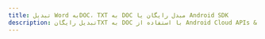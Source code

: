 ---title: تبدیل Word بهDOC، TXT به DOC مبدل رایگان یا Android SDKdescription: تبدیل رایگانTXT به DOC با استفاده از Android Cloud APIs & SDK. همچنین اسناد Microsoft Word و OpenOffice را در Cloud ایجاد، ویرایش و رندر کنید.---